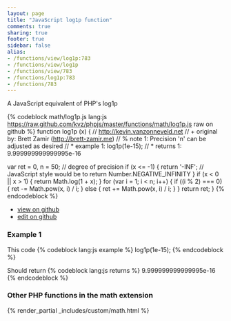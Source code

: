 ```yaml
---
layout: page
title: "JavaScript log1p function"
comments: true
sharing: true
footer: true
sidebar: false
alias:
- /functions/view/log1p:783
- /functions/view/log1p
- /functions/view/783
- /functions/log1p:783
- /functions/783
---
```

<!-- Generated by Rakefile:build -->
A JavaScript equivalent of PHP's log1p

{% codeblock math/log1p.js lang:js https://raw.github.com/kvz/phpjs/master/functions/math/log1p.js raw on github %}
function log1p (x) {
  // http://kevin.vanzonneveld.net
  // +   original by: Brett Zamir (http://brett-zamir.me)
  // %          note 1: Precision 'n' can be adjusted as desired
  // *     example 1: log1p(1e-15);
  // *     returns 1: 9.999999999999995e-16

  var ret = 0,
    n = 50; // degree of precision
  if (x <= -1) {
    return '-INF'; // JavaScript style would be to return Number.NEGATIVE_INFINITY
  }
  if (x < 0 || x > 1) {
    return Math.log(1 + x);
  }
  for (var i = 1; i < n; i++) {
    if ((i % 2) === 0) {
      ret -= Math.pow(x, i) / i;
    } else {
      ret += Math.pow(x, i) / i;
    }
  }
  return ret;
}
{% endcodeblock %}

 - [view on github](https://github.com/kvz/phpjs/blob/master/functions/math/log1p.js)
 - [edit on github](https://github.com/kvz/phpjs/edit/master/functions/math/log1p.js)

### Example 1
This code
{% codeblock lang:js example %}
log1p(1e-15);
{% endcodeblock %}

Should return
{% codeblock lang:js returns %}
9.999999999999995e-16
{% endcodeblock %}


### Other PHP functions in the math extension
{% render_partial _includes/custom/math.html %}
